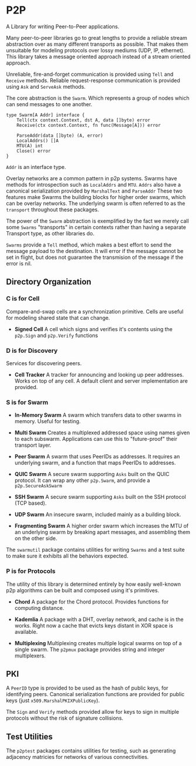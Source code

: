# P2P
A Library for writing Peer-to-Peer applications.

Many peer-to-peer libraries go to great lengths to provide a reliable stream abstraction over as many different transports as possible.
That makes them unsuitable for modeling protocols over lossy mediums (UDP, IP, ethernet).
This library takes a message oriented approach instead of a stream oriented approach.

Unreliable, fire-and-forget communication is provided using `Tell` and `Receive` methods.
Reliable request-response communication is provided using `Ask` and `ServeAsk` methods.

The core abstraction is the `Swarm`. Which represents a group of nodes which can send messages to one another.

```
type Swarm[A Addr] interface {
    Tell(ctx context.Context, dst A, data []byte) error
    Receive(ctx context.Context, fn func(Message[A])) error

    ParseAddr(data []byte) (A, error)
    LocalAddrs() []A
    MTU(A) int
    Close() error
}
```
`Addr` is an interface type.

Overlay networks are a common pattern in p2p systems.
Swarms have methods for introspection such as `LocalAddrs` and `MTU`.
`Addrs` also have a canonical serialization provided by `MarshalText` and `ParseAddr`
These two features make Swarms the building blocks for higher order swarms, which can be overlay networks.
The underlying swarm is often referred to as the `transport` throughout these packages.

The power of the `Swarm` abstraction is exemplified by the fact we merely call some `Swarms` "transports" in certain contexts rather than having a separate Transport type, as other libraries do.

`Swarms` provide a `Tell` method, which makes a best effort to send the message payload to the destination.
It will error if the message cannot be set in flight, but does not guarantee the transmision of the message if the error is nil.

## Directory Organization 

### C is for Cell
Compare-and-swap cells are a synchronization primitive.
Cells are useful for modeling shared state that can change.

- **Signed Cell**
A cell which signs and verifies it's contents using the `p2p.Sign` and `p2p.Verify` functions

### D is for Discovery
Services for discovering peers.

- **Cell Tracker**
A tracker for announcing and looking up peer addresses.
Works on top of any cell.
A default client and server implementation are provided.

### S is for Swarm

- **In-Memory Swarm**
A swarm which transfers data to other swarms in memory. Useful for testing.

- **Multi Swarm**
Creates a multiplexed addressed space using names given to each subswarm.
Applications can use this to "future-proof" their transport layer.

- **Peer Swarm**
A swarm that uses PeerIDs as addresses.
It requires an underlying swarm, and a function that maps PeerIDs to addresses.

- **QUIC Swarm**
A secure swarm supporting `Asks` built on the QUIC protocol.
It can wrap any other `p2p.Swarm`, and provide a `p2p.SecureAskSwarm`

- **SSH Swarm**
A secure swarm supporting `Asks` built on the SSH protocol (TCP based).

- **UDP Swarm**
An insecure swarm, included mainly as a building block.

- **Fragmenting Swarm**
A higher order swarm which increases the MTU of an underlying swarm by breaking apart messages,
and assembling them on the other side.

The `swarmutil` package contains utilities for writing `Swarms` and a test suite to make sure it exhibits all the behaviors expected.

### P is for Protocols

The utility of this library is determined entirely by how easily well-known p2p algorithms can be built and composed using it's primitives.

- **Chord**
A package for the Chord protocol.  Provides functions for computing distance.

- **Kademlia**
A package with a DHT, overlay network, and cache is in the works.  Right now a cache that evicts keys distant in XOR space is available.

- **Multiplexing**
Multiplexing creates multiple logical swarms on top of a single swarm.
The `p2pmux` package provides string and integer multiplexers.

## PKI
A `PeerID` type is provided to be used as the hash of public keys, for identifying peers.
Canonical serialization functions are provided for public keys (just `x509.MarshalPKIXPublicKey`).

The `Sign` and `Verify` methods provided allow for keys to sign in multiple protocols without the risk of signature collisions.

## Test Utilities
The `p2ptest` packages contains utilities for testing, such as generating adjacency matricies for networks of various connectivities.
